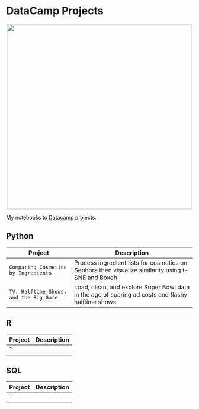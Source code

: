 # DataCamp Projects

<p align="center"> 
<img src="https://cdn.datacamp.com/main-app/assets/brand/logos/DataCamp_Horizontal_RGB-d196011f63ebda76dc5c9772425cf9541b8639af842d5e5476ef10f2460ed1e4.png" width="500">
</p>

My notebooks to [Datacamp](https://www.datacamp.com/profile/gautshubhi) projects.

## Python
| Project | Description |
| --- | --- |
| `Comparing Cosmetics by Ingredients` | Process ingredient lists for cosmetics on Sephora then visualize similarity using t-SNE and Bokeh. |
| `TV, Halftime Shows, and the Big Game` | Load, clean, and explore Super Bowl data in the age of soaring ad costs and flashy halftime shows. |


## R
| Project | Description |
| --- | --- |
| `` |  |

## SQL
| Project | Description |
| --- | --- |
| `` | |
